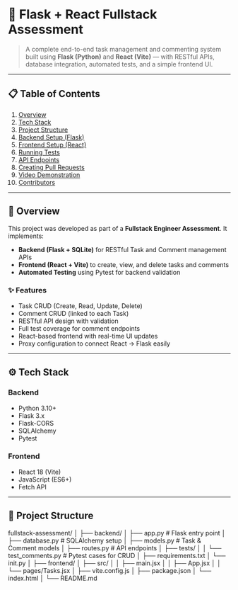 # 🧠 Flask + React Fullstack Assessment  
> A complete end-to-end task management and commenting system built using **Flask (Python)** and **React (Vite)** — with RESTful APIs, database integration, automated tests, and a simple frontend UI.

---

## 📋 Table of Contents
1. [Overview](#overview)
2. [Tech Stack](#tech-stack)
3. [Project Structure](#project-structure)
4. [Backend Setup (Flask)](#backend-setup-flask)
5. [Frontend Setup (React)](#frontend-setup-react)
6. [Running Tests](#running-tests)
7. [API Endpoints](#api-endpoints)
8. [Creating Pull Requests](#creating-pull-requests)
9. [Video Demonstration](#video-demonstration)
10. [Contributors](#contributors)

---

## 🧩 Overview
This project was developed as part of a **Fullstack Engineer Assessment**. It implements:
- **Backend (Flask + SQLite)** for RESTful Task and Comment management APIs  
- **Frontend (React + Vite)** to create, view, and delete tasks and comments  
- **Automated Testing** using Pytest for backend validation  

### ✨ Features
- Task CRUD (Create, Read, Update, Delete)  
- Comment CRUD (linked to each Task)  
- RESTful API design with validation  
- Full test coverage for comment endpoints  
- React-based frontend with real-time UI updates  
- Proxy configuration to connect React → Flask easily  

---

## ⚙️ Tech Stack
### **Backend**
- Python 3.10+
- Flask 3.x
- Flask-CORS
- SQLAlchemy
- Pytest

### **Frontend**
- React 18 (Vite)
- JavaScript (ES6+)
- Fetch API

---

## 📁 Project Structure
fullstack-assessment/
│
├── backend/
│ ├── app.py # Flask entry point
│ ├── database.py # SQLAlchemy setup
│ ├── models.py # Task & Comment models
│ ├── routes.py # API endpoints
│ ├── tests/
│ │ └── test_comments.py # Pytest cases for CRUD
│ ├── requirements.txt
│ └── init.py
│
├── frontend/
│ ├── src/
│ │ ├── main.jsx
│ │ ├── App.jsx
│ │ └── pages/Tasks.jsx
│ ├── vite.config.js
│ ├── package.json
│ └── index.html
│
└── README.md


